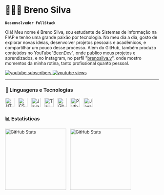# 👨🏽‍💻 Breno Silva

**`Desenvolvedor FullStack`**

Olá! Meu nome é Breno Silva, sou estudante de Sistemas de Informação na FIAP e tenho uma grande paixão por tecnologia. No meu dia a dia, gosto de explorar novas ideias, desenvolver projetos pessoais e acadêmicos, e compartilhar um pouco desse processo. Além do GitHub, também produzo conteúdos no YouTube"[BeenDev](https://www.youtube.com/channel/UCytnuxkmvdUwMnj0aodZh7g)", onde publico meus projetos e aprendizados, e no Instagram, no perfil "[brenosilva.v](https://www.instagram.com/brenosilva.v/?__pwa=1#)", onde mostro momentos da minha rotina, tanto profissional quanto pessoal.

<p align="left">
    <a href="https://www.youtube.com/channel/UCytnuxkmvdUwMnj0aodZh7g">
        <img 
            alt="youtube subscribers" 
            title="Inscreva-se no meu canal" 
            src="https://custom-icon-badges.demolab.com/youtube/channel/subscribers/UCytnuxkmvdUwMnj0aodZh7g?color=%23E05D44&label=Inscreva-se&logo=video&logoColor=white&style=for-the-badge&labelColor=CE4630"
        />
    </a>
    <a href="https://www.youtube.com/channel/UCytnuxkmvdUwMnj0aodZh7g">
        <img 
            alt="youtube views" 
            title="Vizualizações no YouTube" 
            src="https://custom-icon-badges.demolab.com/youtube/channel/views/UCytnuxkmvdUwMnj0aodZh7g?color=%23E1AD0E&logo=eye&logoColor=white&style=for-the-badge&labelColor=C79600"
        />
    </a>
        

</p>

---

### 🤖 Linguagens e Tecnologias

<img 
    align="left" 
    alt="HTML"
    title="HTML" 
    width="30px" 
    style="padding-right: 10px;" 
    src="https://cdn.jsdelivr.net/gh/devicons/devicon@latest/icons/html5/html5-original.svg" 
/>
<img 
    align="left" 
    alt="CSS" 
    title="CSS"
    width="30px" 
    style="padding-right: 10px;" 
    src="https://cdn.jsdelivr.net/gh/devicons/devicon@latest/icons/css3/css3-original.svg" 
/>
<img 
    align="left" 
    alt="JavaScript" 
    title="JavaScript"
    width="30px" 
    style="padding-right: 10px;" 
    src="https://cdn.jsdelivr.net/gh/devicons/devicon@latest/icons/javascript/javascript-original.svg" 
/>
<img 
    align="left" 
    alt="Tailwind" 
    title="Tailwind"
    width="30px" 
    style="padding-right: 10px;" 
    src="https://cdn.jsdelivr.net/gh/devicons/devicon@latest/icons/tailwindcss/tailwindcss-original.svg" 
/>
<img 
    align="left" 
    alt="Git" 
    title="Git"
    width="30px" 
    style="padding-right: 10px;" 
    src="https://cdn.jsdelivr.net/gh/devicons/devicon@latest/icons/git/git-original.svg" 
/>
<img 
    align="left" 
    alt="Python" 
    title="Python"
    width="30px" 
    style="padding-right: 10px;" 
    src="https://cdn.jsdelivr.net/gh/devicons/devicon@latest/icons/python/python-original.svg" 
/>
<img 
    align="left" 
    alt="Java" 
    title="Java"
    width="30px" 
    style="padding-right: 10px;" 
    src="https://cdn.jsdelivr.net/gh/devicons/devicon@latest/icons/java/java-original.svg"
/>
<br/>
<br/>

### 📊 Estatísticas

<p>
  <img 
    align="left" 
    alt="GitHub Stats" 
    height="200" 
    style="padding-right: 10px;" 
    src="https://github-readme-stats.vercel.app/api?username=beendev21&show_icons=true&theme=radical&include_all_commits=true&locale=pt-br" 
  />

<img 
      align="left" 
      alt="GitHub Stats" 
      height="200" 
      src="https://github-readme-stats.vercel.app/api/top-langs/?username=beendev21&theme=tokyonight&layout=compact&custom_title=Tecnologias&langs_count=9" 
  />

</p>
